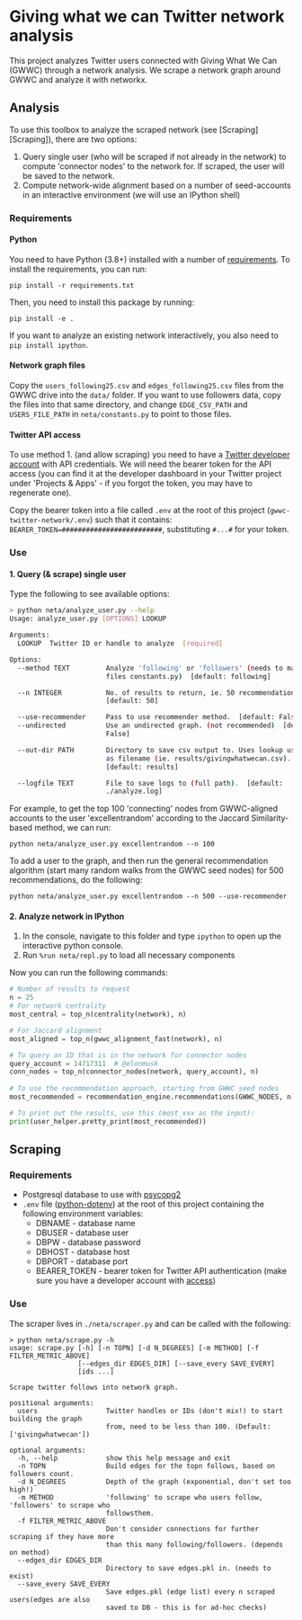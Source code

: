 # Giving what we can Twitter network analysis

This project analyzes Twitter users connected with Giving What We Can (GWWC) through a
network analysis. We scrape a network graph around GWWC and analyze it with networkx.

## Analysis

To use this toolbox to analyze the scraped network (see [Scraping][Scraping]), there are
two options:

1. Query single user (who will be scraped if not already in the network) to compute
   'connector nodes' to the network for. If scraped, the user will be saved to the
   network.
2. Compute network-wide alignment based on a number of seed-accounts in an interactive
   environment (we will use an IPython shell)
   
### Requirements

#### Python
You need to have Python (3.8+) installed with a number of [requirements](requirements.txt).
To install the requirements, you can run:

`pip install -r requirements.txt`

Then, you need to install this package by running:

`pip install -e .`

If you want to analyze an existing network interactively, you also need to `pip install
ipython`.

#### Network graph files
Copy the `users_following25.csv` and `edges_following25.csv` files from the GWWC drive
into the `data/` folder. If you want to use followers data, copy the files into that
same directory, and change `EDGE_CSV_PATH` and `USERS_FILE_PATH` in `neta/constants.py`
to point to those files.

#### Twitter API access
To use method 1. (and allow scraping) you need to have a [Twitter developer
account](https://developer.twitter.com/en/docs/twitter-api/getting-started/getting-access-to-the-twitter-api)
with API credentials. We will need the bearer token for the API access (you can find it
at the developer dashboard in your Twitter project under 'Projects & Apps' - if you
forgot the token, you may have to regenerate one).

Copy the bearer token into a file called `.env` at the root of this project
(`gwwc-twitter-network/.env`) such that it contains:
`BEARER_TOKEN=#########################`, substituting `#...#` for your token.


### Use

#### 1. Query (& scrape) single user
Type the following to see available options:
```bash
> python neta/analyze_user.py --help
Usage: analyze_user.py [OPTIONS] LOOKUP

Arguments:
  LOOKUP  Twitter ID or handle to analyze  [required]

Options:
  --method TEXT         Analyze 'following' or 'followers' (needs to match
                        files constants.py)  [default: following]

  --n INTEGER           No. of results to return, ie. 50 recommendations
                        [default: 50]

  --use-recommender     Pass to use recommender method.  [default: False]
  --undirected          Use an undirected graph. (not recommended)  [default:
                        False]

  --out-dir PATH        Directory to save csv output to. Uses lookup username
                        as filename (ie. results/givingwhatwecan.csv).
                        [default: results]

  --logfile TEXT        File to save logs to (full path).  [default:
                        ./analyze.log]
```

For example, to get the top 100 'connecting' nodes from GWWC-aligned accounts to the
user 'excellentrandom' according to the Jaccard Similarity-based method, we can run:

```
python neta/analyze_user.py excellentrandom --n 100
```

To add a user to the graph, and then run the general recommendation algorithm (start
many random walks from the GWWC seed nodes) for 500 recommendations, do the following:

```
python neta/analyze_user.py excellentrandom --n 500 --use-recommender
```

#### 2. Analyze network in IPython

1. In the console, navigate to this folder and type `ipython` to open up the interactive
python console.
2. Run `%run neta/repl.py` to load all necessary components

Now you can run the following commands:

```python
# Number of results to request
n = 25
# For network centrality
most_central = top_n(centrality(network), n)

# For Jaccard alignment
most_aligned = top_n(gwwc_alignment_fast(network), n)

# To query an ID that is in the network for connector nodes
query_account = 14717311  # @elonmusk
conn_nodes = top_n(connector_nodes(network, query_account), n)
    
# To use the recommendation approach, starting from GWWC seed nodes
most_recommended = recommendation_engine.recommendations(GWWC_NODES, n)

# To print out the results, use this (most_xxx as the input):
print(user_helper.pretty_print(most_recommended))
```

## Scraping

### Requirements

* Postgresql database to use with [psycopg2](https://www.psycopg.org/)
* `.env` file ([python-dotenv](https://github.com/theskumar/python-dotenv)) at the root
  of this project containing the following environment variables:
    - DBNAME - database name
    - DBUSER - database user
    - DBPW   - database password
    - DBHOST - database host
    - DBPORT - database port
    - BEARER_TOKEN - bearer token for Twitter API authentication (make sure you have a
      developer account with
      [access](https://developer.twitter.com/en/products/twitter-api))

### Use

The scraper lives in `./neta/scraper.py` and can be called with the following:

```
> python neta/scrape.py -h
usage: scrape.py [-h] [-n TOPN] [-d N_DEGREES] [-m METHOD] [-f FILTER_METRIC_ABOVE]
                 [--edges_dir EDGES_DIR] [--save_every SAVE_EVERY]
                 [ids ...]

Scrape twitter follows into network graph.

positional arguments:
  users                 Twitter handles or IDs (don't mix!) to start building the graph
                        from, need to be less than 100. (Default: ['givingwhatwecan'])

optional arguments:
  -h, --help            show this help message and exit
  -n TOPN               Build edges for the topn follows, based on followers count.
  -d N_DEGREES          Depth of the graph (exponential, don't set too high!)
  -m METHOD             'following' to scrape who users follow, 'followers' to scrape who
                        followsthem.
  -f FILTER_METRIC_ABOVE
                        Don't consider connections for further scraping if they have more
                        than this many following/followers. (depends on method)
  --edges_dir EDGES_DIR
                        Directory to save edges.pkl in. (needs to exist)
  --save_every SAVE_EVERY
                        Save edges.pkl (edge list) every n scraped users(edges are also
                        saved to DB - this is for ad-hoc checks)
```
